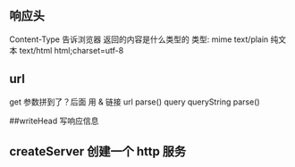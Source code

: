 ## 响应头
Content-Type 告诉浏览器 返回的内容是什么类型的
类型: mime text/plain 纯文本 text/html html;charset=utf-8

## url
get 参数拼到了？后面 用 & 链接
url parse() query
queryString parse()

##writeHead 写响应信息
## createServer 创建一个 http 服务
